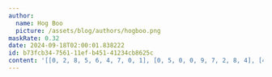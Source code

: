 ```yaml
---
author:
  name: Hog Boo
  picture: /assets/blog/authors/hogboo.png
maskRate: 0.32
date: 2024-09-18T02:00:01.838222
id: b73fcb34-7561-11ef-b451-41234cb8625c
content: '[[0, 2, 8, 5, 6, 4, 7, 0, 1], [0, 5, 0, 0, 9, 7, 2, 8, 4], [4, 0, 0, 2, 1, 8, 3, 6, 5], [0, 0, 2, 8, 4, 9, 0, 7, 0], [0, 0, 0, 0, 0, 3, 4, 1, 9], [9, 4, 3, 1, 7, 5, 6, 2, 8], [8, 9, 6, 4, 3, 2, 1, 0, 0], [5, 1, 4, 0, 0, 6, 9, 3, 2], [0, 0, 7, 0, 0, 1, 8, 0, 6]]'
---
```


